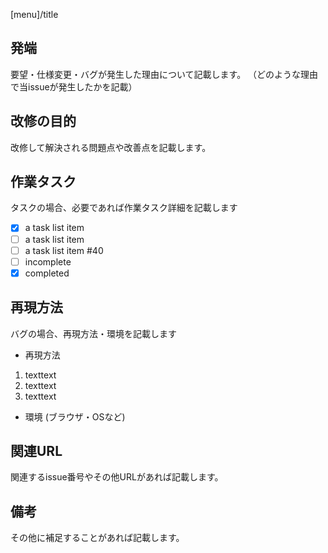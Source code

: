 [menu]/title

## 発端
要望・仕様変更・バグが発生した理由について記載します。
（どのような理由で当issueが発生したかを記載）

## 改修の目的
改修して解決される問題点や改善点を記載します。

## 作業タスク
タスクの場合、必要であれば作業タスク詳細を記載します

- [x] a task list item
- [ ] a task list item
- [ ] a task list item #40
- [ ] incomplete
- [x] completed

## 再現方法
バグの場合、再現方法・環境を記載します

* 再現方法
1. texttext
2. texttext
3. texttext

* 環境 (ブラウザ・OSなど)

## 関連URL
関連するissue番号やその他URLがあれば記載します。

## 備考  
その他に補足することがあれば記載します。
